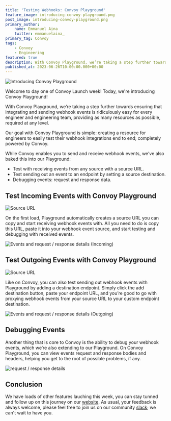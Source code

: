 ```yaml
---
title: 'Testing Webhooks: Convoy Playground'
feature_image: introducing-convoy-playground.png
post_image: introducing-convoy-playground.png
primary_author:
    name: Emmanuel Aina
    twitter: emmanuelaina_
primary_tag: Convoy
tags:
    - Convoy
    - Engineering
featured: true
description: With Convoy Playground, we’re taking a step further towards ensuring that integrating and sending webhook events is ridiculously easy for every engineer and engineering team, providing as many
published_at: 2023-06-26T10:00:00.000+00:00
---
```


![Introducing Convoy Playground](/blog-socials/introducing-convoy-playground.png)

Welcome to day one of Convoy Launch week! Today, we're introducing Convoy Playground!

With Convoy Playground, we’re taking a step further towards ensuring that integrating and sending webhook events is ridiculously easy for every engineer and engineering team, providing as many resources as possible, required at any level.

Our goal with Convoy Playground is simple: creating a resource for engineers to easily test their webhook integrations end to end; completely powered by Convoy.

While Convoy enables you to send and receive webhook events, we’ve also baked this into our Playground:

-   Test with receiving events from any source with a source URL.
-   Test sending out an event to an endpoint by setting a source destination.
-   Debugging events: request and response data.

## Test Incoming Events with Convoy Playground

![Source URL](/blog-assets/Source-URL.png)

On the first load, Playground automatically creates a source URL you can copy and start receiving webhook events with. All you need to do is copy this URL, paste it into your webhook event source, and start testing and debugging with received events.

![Events and request / response details (Incoming)](/blog-assets/Events-and-request-response-details-Incoming.png)

## Test Outgoing Events with Convoy Playground

![Source URL](/blog-assets/Source-URL-and-destination-input.png)

Like on Convoy, you can also test sending out webhook events with Playground by adding a destination endpoint. Simply click the add destination button, paste your endpoint URL, and you’re good to go with proxying webhook events from your source URL to your custom endpoint destination.

![Events and request / response details (Outgoing)](/blog-assets/Events-and-request-response-details-outgoing.png)

## Debugging Events

Another thing that is core to Convoy is the ability to debug your webhook events, which we’re also extending to our Playground. On Convoy Playground, you can view events request and response bodies and headers, helping you get to the root of possible problems, if any.

![request / response details](/blog-assets/Request-response-details.png)

## Conclusion

We have loads of other features lauching this week, you can stay tunned and follow up on this journey on our [website](https://launchweek.getconvoy.io). As usual, your feedback is always welcome, please feel free to join us on our community [slack](https://convoy-community.slack.com/join/shared_invite/zt-xiuuoj0m-yPp~ylfYMCV9s038QL0IUQ#/shared-invite/email); we can't wait to have you.
